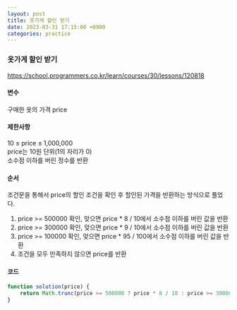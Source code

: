```yaml
---
layout: post
title: 옷가게 할인 받기
date: 2023-03-31 17:15:00 +0900
categories: practice
---
```

### 옷가게 할인 받기    
https://school.programmers.co.kr/learn/courses/30/lessons/120818    
    
#### 변수    
구매한 옷의 가격 price    
    
#### 제한사항    
10 ≤ price ≤ 1,000,000    
price는 10원 단위(1의 자리가 0)    
소수점 이하를 버린 정수를 반환    
    
#### 순서    
조건문을 통해서 price의 할인 조건을 확인 후 할인된 가격을 반환하는 방식으로 풀었다.        
1. price >= 500000 확인, 맞으면 price * 8 / 10에서 소수점 이하를 버린 값을 반환     
2. price >= 300000 확인, 맞으면 price * 9 / 10에서 소수점 이하를 버린 값을 반환     
3. price >= 100000 확인, 맞으면 price * 95 / 100에서 소수점 이하를 버린 값을 반환     
4. 조건을 모두 만족하지 않으면 price를 반환    
    
#### 코드    
```JavaScript
function solution(price) {
    return Math.trunc(price >= 500000 ? price * 8 / 10 : price >= 300000 ? price * 9 / 10 : price >= 100000 ? price * 95 / 100 : price);
}
```
